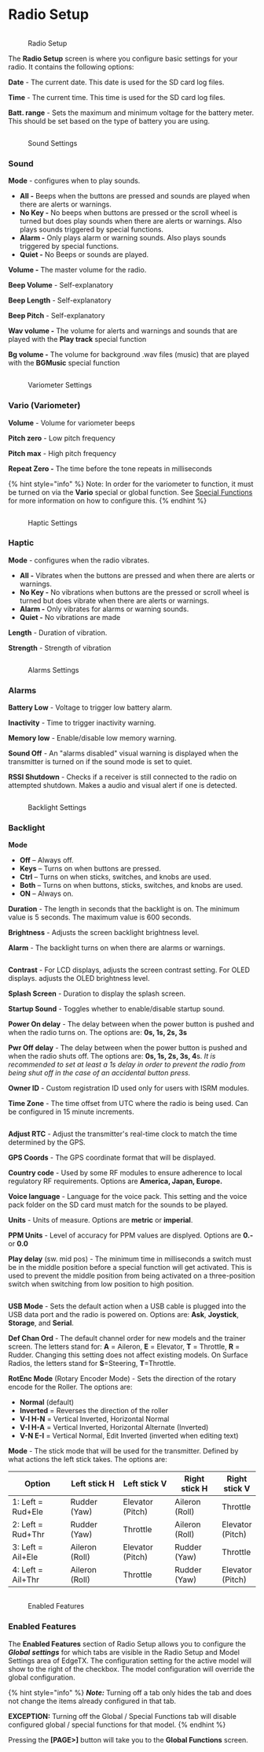 # Radio Setup

<figure><img src="../../.gitbook/assets/bwRadioSetup.png" alt=""><figcaption><p>Radio Setup</p></figcaption></figure>

The **Radio Setup** screen is where you configure basic settings for your radio. It contains the following options:

**Date** - The current date.  This date is used for the SD card log files.

**Time** - The current time. This time is used for the SD card log files.

**Batt. range** - Sets the maximum and minimum voltage for the battery meter. This should be set based on the type of battery you are using.



<figure><img src="../../.gitbook/assets/bwRadioSetup2.png" alt=""><figcaption><p>Sound Settings</p></figcaption></figure>

### **Sound**&#x20;

**Mode** - configures when to play sounds.

* **All -** Beeps when the buttons are pressed and sounds are played when there are alerts or warnings.
* **No Key -** No beeps when buttons are pressed or the scroll wheel is turned but does play sounds when there are alerts or warnings. Also plays sounds triggered by special functions.
* **Alarm -** Only plays alarm or warning sounds. Also plays sounds triggered by special functions.
* **Quiet -** No Beeps or sounds are played.&#x20;

**Volume -** The master volume for the radio.

**Beep Volume** - Self-explanatory

**Beep Length** - Self-explanatory

**Beep Pitch** - Self-explanatory

**Wav volume -** The volume for alerts and warnings and sounds that are played with the **Play track** special function

**Bg volume -** The volume for background .wav files (music) that are played with the **BGMusic** special function

<figure><img src="../../.gitbook/assets/bwRadioSetup3 (1).png" alt=""><figcaption><p>Variometer Settings</p></figcaption></figure>

### **Vario  (Variometer)**

**Volume** - Volume for variometer beeps

**Pitch zero** - Low pitch frequency

**Pitch max** - High pitch frequency

**Repeat Zero -** The time before the tone repeats in milliseconds

{% hint style="info" %}
Note: In order for the variometer to function, it must be turned on via the **Vario** special or global function. See [Special Functions](../../color-radios/model-settings/special-functions.md) for more information on how to configure this.
{% endhint %}

<figure><img src="../../.gitbook/assets/bwRadioSetup4.png" alt=""><figcaption><p>Haptic Settings</p></figcaption></figure>

### Haptic

**Mode** - configures when the radio vibrates.

* **All -** Vibrates when the buttons are pressed and when there are alerts or warnings.
* **No Key -** No vibrations when buttons are the pressed or scroll wheel is turned but does vibrate when there are alerts or warnings.&#x20;
* **Alarm -** Only vibrates for alarms or warning sounds.
* **Quiet -** No vibrations are made

**Length** - Duration of vibration.

**Strength** - Strength of vibration

<figure><img src="../../.gitbook/assets/bwRadioSetup5.png" alt=""><figcaption><p>Alarms Settings</p></figcaption></figure>

### Alarms

**Battery Low** - Voltage to trigger low battery alarm.

**Inactivity** - Time to trigger inactivity warning.

**Memory low** - Enable/disable low memory warning.

**Sound Off** - An "alarms disabled" visual warning is displayed when the transmitter is turned on if the sound mode is set to quiet.

**RSSI Shutdown** - Checks if a receiver is still connected to the radio on attempted shutdown. Makes a audio and visual alert if one is detected.&#x20;

<figure><img src="../../.gitbook/assets/bwRadioSetup6.png" alt=""><figcaption><p>Backlight Settings</p></figcaption></figure>

### Backlight

**Mode**

* **Off** – Always off.
* **Keys** – Turns on when buttons are pressed.
* **Ctrl** – Turns on when sticks, switches, and knobs are used.
* **Both** – Turns on when buttons, sticks, switches, and knobs are used.
* **ON** – Always on.

**Duration** - The length in seconds that the backlight is on. The minimum value is 5 seconds. The maximum value is 600 seconds.

**Brightness** - Adjusts the screen backlight brightness level.

**Alarm** - The backlight turns on when there are alarms or warnings.

<figure><img src="../../.gitbook/assets/bwRadioSetup7.png" alt=""><figcaption></figcaption></figure>

**Contrast** - For LCD displays, adjusts the screen contrast setting. For OLED displays. adjusts the OLED brightness level.

**Splash Screen** - Duration to display the splash screen.

**Startup Sound** - Toggles whether to enable/disable startup sound.

**Power On delay** - The delay between when the power button is pushed and when the radio turns on. The options are: **0s, 1s, 2s, 3s**

**Pwr Off delay** - The delay between when the power button is pushed and when the radio shuts off. The options are: **0s, 1s, 2s, 3s, 4**s. _It is recommended to set at least a 1s delay in order to prevent the radio from being shut off in the case of an accidental button press._

**Owner ID** - Custom registration ID used only for users with ISRM modules.

**Time Zone** - The time offset from UTC where the radio is being used. Can be configured in 15 minute increments.

<figure><img src="../../.gitbook/assets/bwRadioSetup8.png" alt=""><figcaption></figcaption></figure>

**Adjust RTC** - Adjust the transmitter's real-time clock to match the time determined by the GPS.

**GPS Coords** - The GPS coordinate format that will be displayed.

**Country code** - Used by some RF modules to ensure adherence to local regulatory RF requirements. Options are **America, Japan, Europe.**

**Voice language** - Language for the voice pack. This setting and the voice pack folder on the SD card must match for the sounds to be played.

**Units** - Units of measure. Options are **metric** or **imperial**.

**PPM Units** - Level of accuracy for PPM values are displyed. Options are **0.-** or **0.0**

**Play delay** (sw. mid pos) - The minimum time in milliseconds a switch must be in the middle position before a special function will get activated. This is used to prevent the middle position from being activated on a three-position switch when switching from low position to high position.

<figure><img src="../../.gitbook/assets/bwRadioSetup9.png" alt=""><figcaption></figcaption></figure>

**USB Mode** - Sets the default action when a USB cable is plugged into the USB data port and the radio is powered on.  Options are: **Ask**, **Joystick**, **Storage**, and **Serial**.

**Def Chan Ord** - The default channel order for new models and the trainer screen.  The letters stand for: **A** = Aileron, **E** = Elevator, **T** = Throttle,  **R** = Rudder.  Changing this setting does not affect existing models. On Surface Radios, the letters stand for **S**=Steering, **T**=Throttle.

**RotEnc Mode** (Rotary Encoder Mode) - Sets the direction of the rotary encode for the Roller. The options are:

* **Normal** (default)
* **Inverted** = Reverses the direction of the roller
* **V-I H-N** = Vertical Inverted, Horizontal Normal
* **V-I H-A** = Vertical Inverted, Horizontal Alternate (Inverted)
* **V-N E-I** = Vertical Normal, Edit Inverted (inverted when editing text)

**Mode** - The stick mode that will be used for the transmitter. Defined by what actions the left stick takes. The options are:

<table><thead><tr><th width="181">Option</th><th width="168">Left stick  H</th><th width="149">Left stick  V</th><th width="133">Right stick H</th><th>Right stick V</th></tr></thead><tbody><tr><td>1: Left = Rud+Ele </td><td>Rudder (Yaw)</td><td>Elevator (Pitch)</td><td>Aileron (Roll)</td><td>Throttle</td></tr><tr><td>2: Left = Rud+Thr</td><td>Rudder (Yaw)</td><td>Throttle</td><td>Aileron (Roll)</td><td>Elevator (Pitch)</td></tr><tr><td>3: Left = Ail+Ele</td><td>Aileron (Roll)</td><td>Elevator (Pitch)</td><td>Rudder (Yaw)</td><td>Throttle</td></tr><tr><td>4: Left = Ail+Thr</td><td>Aileron (Roll)</td><td>Throttle</td><td>Rudder (Yaw)</td><td>Elevator (Pitch)</td></tr></tbody></table>



<figure><img src="../../.gitbook/assets/bwEnabledFeatures.png" alt=""><figcaption><p>Enabled Features</p></figcaption></figure>

### Enabled Features

The **Enabled Features** section of Radio Setup allows you to configure the _**Global**_ _**settings**_ for which tabs are visible in the Radio Setup and Model Settings area of EdgeTX. The configuration setting for the active model will show to the right of the checkbox. The model configuration will override the global configuration.

{% hint style="info" %}
_**Note:**_ Turning off a tab only hides the tab and does not change the items already configured in that tab.

**EXCEPTION:** Turning off the Global / Special Functions tab will disable configured global / special functions for that model.
{% endhint %}

Pressing the **\[PAGE>]** button will take you to the **Global Functions** screen.

